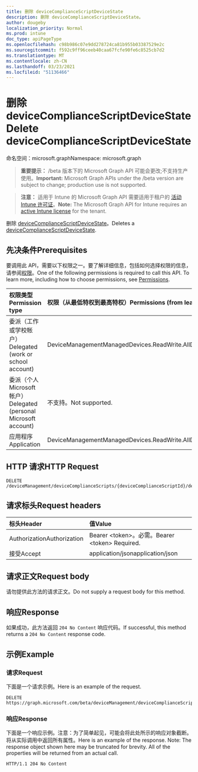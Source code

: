 ```yaml
---
title: 删除 deviceComplianceScriptDeviceState
description: 删除 deviceComplianceScriptDeviceState。
author: dougeby
localization_priority: Normal
ms.prod: intune
doc_type: apiPageType
ms.openlocfilehash: c98b986c07e9dd278724ca81b955b03387529e2c
ms.sourcegitcommit: f592c9ff96ceeb40caa67fcfe90fe6c8525cb7d2
ms.translationtype: MT
ms.contentlocale: zh-CN
ms.lasthandoff: 03/23/2021
ms.locfileid: "51136466"
---
```

# <a name="delete-devicecompliancescriptdevicestate"></a><span data-ttu-id="fb784-103">删除 deviceComplianceScriptDeviceState</span><span class="sxs-lookup"><span data-stu-id="fb784-103">Delete deviceComplianceScriptDeviceState</span></span>

<span data-ttu-id="fb784-104">命名空间：microsoft.graph</span><span class="sxs-lookup"><span data-stu-id="fb784-104">Namespace: microsoft.graph</span></span>

> <span data-ttu-id="fb784-105">**重要提示：** /beta 版本下的 Microsoft Graph API 可能会更改;不支持生产使用。</span><span class="sxs-lookup"><span data-stu-id="fb784-105">**Important:** Microsoft Graph APIs under the /beta version are subject to change; production use is not supported.</span></span>

> <span data-ttu-id="fb784-106">**注意：** 适用于 Intune 的 Microsoft Graph API 需要适用于租户的 [活动 Intune 许可证](https://go.microsoft.com/fwlink/?linkid=839381)。</span><span class="sxs-lookup"><span data-stu-id="fb784-106">**Note:** The Microsoft Graph API for Intune requires an [active Intune license](https://go.microsoft.com/fwlink/?linkid=839381) for the tenant.</span></span>

<span data-ttu-id="fb784-107">删除 [deviceComplianceScriptDeviceState](../resources/intune-devices-devicecompliancescriptdevicestate.md)。</span><span class="sxs-lookup"><span data-stu-id="fb784-107">Deletes a [deviceComplianceScriptDeviceState](../resources/intune-devices-devicecompliancescriptdevicestate.md).</span></span>

## <a name="prerequisites"></a><span data-ttu-id="fb784-108">先决条件</span><span class="sxs-lookup"><span data-stu-id="fb784-108">Prerequisites</span></span>
<span data-ttu-id="fb784-p101">要调用此 API，需要以下权限之一。要了解详细信息，包括如何选择权限的信息，请参阅[权限](/graph/permissions-reference)。</span><span class="sxs-lookup"><span data-stu-id="fb784-p101">One of the following permissions is required to call this API. To learn more, including how to choose permissions, see [Permissions](/graph/permissions-reference).</span></span>

|<span data-ttu-id="fb784-111">权限类型</span><span class="sxs-lookup"><span data-stu-id="fb784-111">Permission type</span></span>|<span data-ttu-id="fb784-112">权限（从最低特权到最高特权）</span><span class="sxs-lookup"><span data-stu-id="fb784-112">Permissions (from least to most privileged)</span></span>|
|:---|:---|
|<span data-ttu-id="fb784-113">委派（工作或学校帐户）</span><span class="sxs-lookup"><span data-stu-id="fb784-113">Delegated (work or school account)</span></span>|<span data-ttu-id="fb784-114">DeviceManagementManagedDevices.ReadWrite.All</span><span class="sxs-lookup"><span data-stu-id="fb784-114">DeviceManagementManagedDevices.ReadWrite.All</span></span>|
|<span data-ttu-id="fb784-115">委派（个人 Microsoft 帐户）</span><span class="sxs-lookup"><span data-stu-id="fb784-115">Delegated (personal Microsoft account)</span></span>|<span data-ttu-id="fb784-116">不支持。</span><span class="sxs-lookup"><span data-stu-id="fb784-116">Not supported.</span></span>|
|<span data-ttu-id="fb784-117">应用程序</span><span class="sxs-lookup"><span data-stu-id="fb784-117">Application</span></span>|<span data-ttu-id="fb784-118">DeviceManagementManagedDevices.ReadWrite.All</span><span class="sxs-lookup"><span data-stu-id="fb784-118">DeviceManagementManagedDevices.ReadWrite.All</span></span>|

## <a name="http-request"></a><span data-ttu-id="fb784-119">HTTP 请求</span><span class="sxs-lookup"><span data-stu-id="fb784-119">HTTP Request</span></span>
<!-- {
  "blockType": "ignored"
}
-->
``` http
DELETE /deviceManagement/deviceComplianceScripts/{deviceComplianceScriptId}/deviceRunStates/{deviceComplianceScriptDeviceStateId}
```

## <a name="request-headers"></a><span data-ttu-id="fb784-120">请求标头</span><span class="sxs-lookup"><span data-stu-id="fb784-120">Request headers</span></span>
|<span data-ttu-id="fb784-121">标头</span><span class="sxs-lookup"><span data-stu-id="fb784-121">Header</span></span>|<span data-ttu-id="fb784-122">值</span><span class="sxs-lookup"><span data-stu-id="fb784-122">Value</span></span>|
|:---|:---|
|<span data-ttu-id="fb784-123">Authorization</span><span class="sxs-lookup"><span data-stu-id="fb784-123">Authorization</span></span>|<span data-ttu-id="fb784-124">Bearer &lt;token&gt;。必需。</span><span class="sxs-lookup"><span data-stu-id="fb784-124">Bearer &lt;token&gt; Required.</span></span>|
|<span data-ttu-id="fb784-125">接受</span><span class="sxs-lookup"><span data-stu-id="fb784-125">Accept</span></span>|<span data-ttu-id="fb784-126">application/json</span><span class="sxs-lookup"><span data-stu-id="fb784-126">application/json</span></span>|

## <a name="request-body"></a><span data-ttu-id="fb784-127">请求正文</span><span class="sxs-lookup"><span data-stu-id="fb784-127">Request body</span></span>
<span data-ttu-id="fb784-128">请勿提供此方法的请求正文。</span><span class="sxs-lookup"><span data-stu-id="fb784-128">Do not supply a request body for this method.</span></span>

## <a name="response"></a><span data-ttu-id="fb784-129">响应</span><span class="sxs-lookup"><span data-stu-id="fb784-129">Response</span></span>
<span data-ttu-id="fb784-130">如果成功，此方法返回 `204 No Content` 响应代码。</span><span class="sxs-lookup"><span data-stu-id="fb784-130">If successful, this method returns a `204 No Content` response code.</span></span>

## <a name="example"></a><span data-ttu-id="fb784-131">示例</span><span class="sxs-lookup"><span data-stu-id="fb784-131">Example</span></span>

### <a name="request"></a><span data-ttu-id="fb784-132">请求</span><span class="sxs-lookup"><span data-stu-id="fb784-132">Request</span></span>
<span data-ttu-id="fb784-133">下面是一个请求示例。</span><span class="sxs-lookup"><span data-stu-id="fb784-133">Here is an example of the request.</span></span>
``` http
DELETE https://graph.microsoft.com/beta/deviceManagement/deviceComplianceScripts/{deviceComplianceScriptId}/deviceRunStates/{deviceComplianceScriptDeviceStateId}
```

### <a name="response"></a><span data-ttu-id="fb784-134">响应</span><span class="sxs-lookup"><span data-stu-id="fb784-134">Response</span></span>
<span data-ttu-id="fb784-p102">下面是一个响应示例。注意：为了简单起见，可能会将此处所示的响应对象截断。将从实际调用中返回所有属性。</span><span class="sxs-lookup"><span data-stu-id="fb784-p102">Here is an example of the response. Note: The response object shown here may be truncated for brevity. All of the properties will be returned from an actual call.</span></span>
``` http
HTTP/1.1 204 No Content
```




